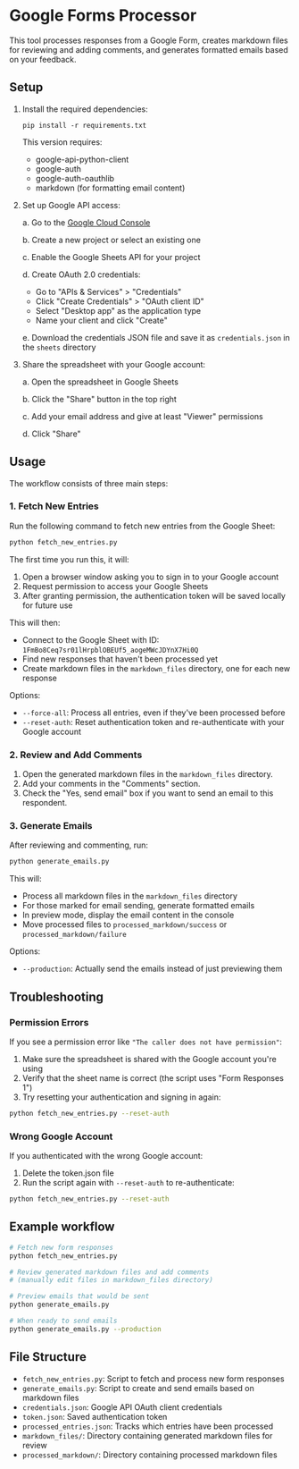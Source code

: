 # Google Forms Processor

This tool processes responses from a Google Form, creates markdown files for reviewing and adding comments, and generates formatted emails based on your feedback.

## Setup

1. Install the required dependencies:
   ```
   pip install -r requirements.txt
   ```

   This version requires:
   - google-api-python-client
   - google-auth
   - google-auth-oauthlib
   - markdown (for formatting email content)

2. Set up Google API access:
   
   a. Go to the [Google Cloud Console](https://console.cloud.google.com/)
   
   b. Create a new project or select an existing one
   
   c. Enable the Google Sheets API for your project
   
   d. Create OAuth 2.0 credentials:
      - Go to "APIs & Services" > "Credentials"
      - Click "Create Credentials" > "OAuth client ID"
      - Select "Desktop app" as the application type
      - Name your client and click "Create"
   
   e. Download the credentials JSON file and save it as `credentials.json` in the `sheets` directory

3. Share the spreadsheet with your Google account:
   
   a. Open the spreadsheet in Google Sheets
   
   b. Click the "Share" button in the top right
   
   c. Add your email address and give at least "Viewer" permissions
   
   d. Click "Share"

## Usage

The workflow consists of three main steps:

### 1. Fetch New Entries

Run the following command to fetch new entries from the Google Sheet:

```bash
python fetch_new_entries.py
```

The first time you run this, it will:
1. Open a browser window asking you to sign in to your Google account
2. Request permission to access your Google Sheets
3. After granting permission, the authentication token will be saved locally for future use

This will then:
- Connect to the Google Sheet with ID: `1FmBo8Ceq7sr01lHrpblOBEUf5_aogeMWcJDYnX7Hi0Q`
- Find new responses that haven't been processed yet
- Create markdown files in the `markdown_files` directory, one for each new response

Options:
- `--force-all`: Process all entries, even if they've been processed before
- `--reset-auth`: Reset authentication token and re-authenticate with your Google account

### 2. Review and Add Comments

1. Open the generated markdown files in the `markdown_files` directory.
2. Add your comments in the "Comments" section.
3. Check the "Yes, send email" box if you want to send an email to this respondent.

### 3. Generate Emails

After reviewing and commenting, run:

```bash
python generate_emails.py
```

This will:
- Process all markdown files in the `markdown_files` directory
- For those marked for email sending, generate formatted emails
- In preview mode, display the email content in the console
- Move processed files to `processed_markdown/success` or `processed_markdown/failure`

Options:
- `--production`: Actually send the emails instead of just previewing them

## Troubleshooting

### Permission Errors

If you see a permission error like `"The caller does not have permission"`:

1. Make sure the spreadsheet is shared with the Google account you're using
2. Verify that the sheet name is correct (the script uses "Form Responses 1")
3. Try resetting your authentication and signing in again:

```bash
python fetch_new_entries.py --reset-auth
```

### Wrong Google Account

If you authenticated with the wrong Google account:

1. Delete the token.json file
2. Run the script again with `--reset-auth` to re-authenticate:

```bash
python fetch_new_entries.py --reset-auth
```

## Example workflow

```bash
# Fetch new form responses
python fetch_new_entries.py

# Review generated markdown files and add comments
# (manually edit files in markdown_files directory)

# Preview emails that would be sent
python generate_emails.py

# When ready to send emails
python generate_emails.py --production
```

## File Structure

- `fetch_new_entries.py`: Script to fetch and process new form responses
- `generate_emails.py`: Script to create and send emails based on markdown files
- `credentials.json`: Google API OAuth client credentials
- `token.json`: Saved authentication token
- `processed_entries.json`: Tracks which entries have been processed
- `markdown_files/`: Directory containing generated markdown files for review
- `processed_markdown/`: Directory containing processed markdown files 